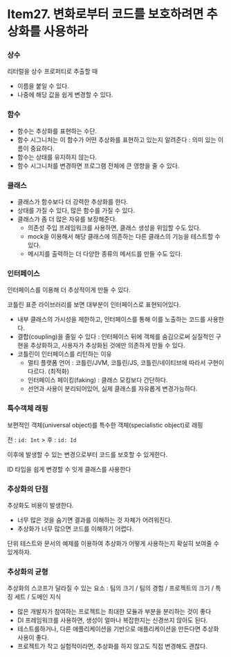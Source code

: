 # Item27. 변화로부터 코드를 보호하려면 추상화를 사용하라

### 상수

리터럴을 상수 프로퍼티로 추출할 때

- 이름을 붙일 수 있다.
- 나중에 해당 값을 쉽게 변경할 수 있다.



### 함수

- 함수는 추상화를 표현하는 수단.
- 함수 시그니처는 이 함수가 어떤 추상화를 표현하고 있는지 알려준다 : 의미 있는 이름이 중요하다.
- 함수는 상태를 유지하지 않는다.
- 함수 시그니처를 변경하면 프로그램 전체에 큰 영향을 줄 수 있다.



### 클래스

- 클래스가 함수보다 더 강력한 추상화를 한다.
- 상태를 가질 수 있다, 많은 함수를 가질 수 있다.
- 클래스가 좀 더 많은 자유를 보장해준다.
  - 의존성 주입 프레임워크를 사용하면, 클래스 생성을 위임할 수도 있다.
  - mock을 이용해서 해당 클래스에 의존하는 다른 클래스의 기능을 테스트할 수 있다.
  - 메시지를 출력하는 더 다양한 종류의 메서드를 만들 수도 있다.



### 인터페이스

인터페이스를 이용해 더 추상적이게 만들 수 있다.

코틀린 표준 라이브러리를 보면 대부분이 인터페이스로 표현되어있다.

- 내부 클래스의 가시성을 제한하고, 인터페이스를 통해 이를 노출하는 코드를 사용한다.
- 결합(coupling)을 줄일 수 있다 : 인터페이스 뒤에 객체를 숨김으로써 실질적인 구현을 추상화하고, 사용자가 추상화된 것에만 의존하게 만들 수 있다.
- 코틀린이 인터페이스를 리턴하는 이유
  - 멀티 플랫폼 언어 : 코틀린/JVM, 코틀린/JS, 코틀린/네이티브에 따라서 구현이 다르다. (최적화)
  - 인터페이스 페이킹(faking) : 클래스 모킹보다 간단하다.
  - 선언과 사용이 분리되어있어, 실제 클래스를 자유롭게 변경가능하다.



### 특수객체 래핑

보편적인 객체(universal object)를 특수한 객체(specialistic object)로 래핑

전 : `id: Int` > 후 : `id: Id`

이후에 발생할 수 있는 변경으로부터 코드를 보호할 수 있게한다.

ID 타입을 쉽게 변경할 수 잇게 클래스를 사용한다



### 추상화의 단점

추상화도 비용이 발생한다.

- 너무 많은 것을 숨기면 결과를 이해하는 것 자체가 어려워진다.
- 추상화가 너무 많으면 코드를 이해하기 어렵다.

단위 테스트와 문서의 예제를 이용하여 추상화가 어떻게 사용하는지 확실히 보여줄 수 있게하자.



### 추상화의 균형

추상화의 스코프가 달라질 수 있는 요소 : 팀의 크기 / 팀의 경험 / 프로젝트의 크기 / 특징 세트 / 도메인 지식

- 많은 개발자가 참여하는 프로젝트는 최대한 모듈과 부분을 분리하는 것이 좋다
- DI 프레임워크를 사용하면, 생성이 얼마나 복잡한지는 신경쓰지 않아도 된다.
- 테스트를하거나, 다른 애플리케이션을 기반으로 애플리케이션을 만든다면 추상화 사용이 좋다.
- 프로젝트가 작고 실험적이라면, 추상화를 하지 않고도 직접 변경해도 괜찮다.



